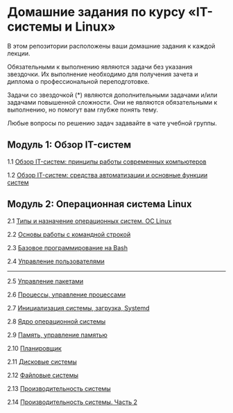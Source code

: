 
# Домашние задания по курсу «IT-системы и Linux»

В этом репозитории расположены ваши домашние задания к каждой лекции.

Обязательными к выполнению являются задачи без указания звездочки. Их выполнение необходимо для получения зачета и диплома о профессиональной переподготовке.

Задачи со звездочкой (*) являются дополнительными задачами и/или задачами повышенной сложности. Они не являются обязательными к выполнению, но помогут вам глубже понять тему.

Любые вопросы по решению задач задавайте в чате учебной группы.


## Модуль 1: Обзор IT-систем	

1.1 [Обзор IT-систем: принципы работы современных компьютеров](1-01.md)

1.2 [Обзор IT-систем: cредства автоматизации и основные функции систем](1-02.md)

## Модуль 2: Операционная система Linux	

2.1 [Типы и назначение операционных систем. ОС Linux](2-01.md)

2.2 [Основы работы с командной строкой](2-02.md)

2.3 [Базовое программирование на Bash](2-03.md)

2.4 [Управление пользователями](2-04.md)

---

2.5 [Управление пакетами](2-05.md)

2.6 [Процессы, управление процессами](2-06.md)

2.7 [Инициализация системы, загрузка, Systemd](2-07.md)

2.8 [Ядро операционной системы](2-08.md)

2.9 [Память, управление памятью](2-09.md)

2.10 [Планировщик](2-10.md)

2.11 [Дисковые системы](2-11.md)

2.12 [Файловые системы](2-12.md)

2.13 [Производительность системы](2-13.md)

2.14 [Производительность системы. Часть 2](2-14.md)
